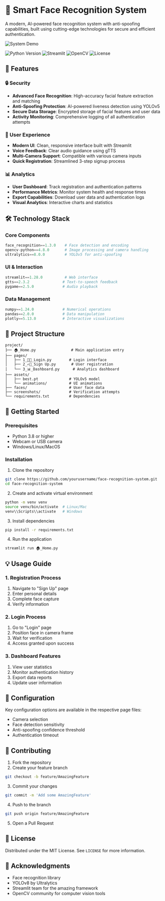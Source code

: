 # 🌟 Smart Face Recognition System

A modern, AI-powered face recognition system with anti-spoofing capabilities, built using cutting-edge technologies for secure and efficient authentication.

![System Demo](https://www.bing.com/th/id/OGC.70ce94cc2a1ba1840824f847083eb506?pid=1.7&rurl=https%3a%2f%2fcdn.dribbble.com%2fusers%2f1637182%2fscreenshots%2f4904044%2fmedia%2f9521d26934e59e64c3f5efe711fb6f10.gif&ehk=EarpONZMtxg2YuTfqrCpvatq4xz1dy3R4MWbgzCKTGU%3d)

![Python Version](https://img.shields.io/badge/Python-3.8%2B-blue)
![Streamlit](https://img.shields.io/badge/Streamlit-1.28%2B-red)
![OpenCV](https://img.shields.io/badge/OpenCV-4.8%2B-green)
![License](https://img.shields.io/badge/License-MIT-yellow)

## 🎯 Features

### 🔒 Security
- **Advanced Face Recognition**: High-accuracy facial feature extraction and matching
- **Anti-Spoofing Protection**: AI-powered liveness detection using YOLOv5
- **Secure Data Storage**: Encrypted storage of facial features and user data
- **Activity Monitoring**: Comprehensive logging of all authentication attempts

### 👤 User Experience
- **Modern UI**: Clean, responsive interface built with Streamlit
- **Voice Feedback**: Clear audio guidance using gTTS
- **Multi-Camera Support**: Compatible with various camera inputs
- **Quick Registration**: Streamlined 3-step signup process

### 📊 Analytics
- **User Dashboard**: Track registration and authentication patterns
- **Performance Metrics**: Monitor system health and response times
- **Export Capabilities**: Download user data and authentication logs
- **Visual Analytics**: Interactive charts and statistics

## 🛠️ Technology Stack

### Core Components
```python
face_recognition==1.3.0    # Face detection and encoding
opencv-python==4.8.0       # Image processing and camera handling
ultralytics==8.0.0         # YOLOv5 for anti-spoofing
```

### UI & Interaction
```python
streamlit==1.28.0          # Web interface
gtts==2.3.2               # Text-to-speech feedback
pygame==2.5.0             # Audio playback
```

### Data Management
```python
numpy==1.24.0             # Numerical operations
pandas==2.0.0             # Data manipulation
plotly==5.13.0            # Interactive visualizations
```

## 📁 Project Structure

```
project/
├── 🏠_Home.py                # Main application entry
├── pages/
│   ├── 1_🤳🏻_Login.py        # Login interface
│   ├── 2_✍🏻_Sign Up.py       # User registration
│   └── 3_📊_Dashboard.py      # Analytics dashboard
├── assets/
│   ├── best.pt              # YOLOv5 model
│   └── animations/          # UI animations
├── faces/                   # User face data
├── screenshots/             # Verification attempts
└── requirements.txt         # Dependencies
```

## 🚀 Getting Started

### Prerequisites
- Python 3.8 or higher
- Webcam or USB camera
- Windows/Linux/MacOS

### Installation

1. Clone the repository
```bash
git clone https://github.com/yourusername/face-recognition-system.git
cd face-recognition-system
```

2. Create and activate virtual environment
```bash
python -m venv venv
source venv/bin/activate  # Linux/Mac
venv\\Scripts\\activate   # Windows
```

3. Install dependencies
```bash
pip install -r requirements.txt
```

4. Run the application
```bash
streamlit run 🏠_Home.py
```

## 💡 Usage Guide

### 1. Registration Process
1. Navigate to "Sign Up" page
2. Enter personal details
3. Complete face capture
4. Verify information

### 2. Login Process
1. Go to "Login" page
2. Position face in camera frame
3. Wait for verification
4. Access granted upon success

### 3. Dashboard Features
1. View user statistics
2. Monitor authentication history
3. Export data reports
4. Update user information

## 🔧 Configuration

Key configuration options are available in the respective page files:

- Camera selection
- Face detection sensitivity
- Anti-spoofing confidence threshold
- Authentication timeout

## 🤝 Contributing

1. Fork the repository
2. Create your feature branch
```bash
git checkout -b feature/AmazingFeature
```
3. Commit your changes
```bash
git commit -m 'Add some AmazingFeature'
```
4. Push to the branch
```bash
git push origin feature/AmazingFeature
```
5. Open a Pull Request

## 📝 License

Distributed under the MIT License. See `LICENSE` for more information.

## 🙏 Acknowledgments

- Face recognition library
- YOLOv8 by Ultralytics
- Streamlit team for the amazing framework
- OpenCV community for computer vision tools



